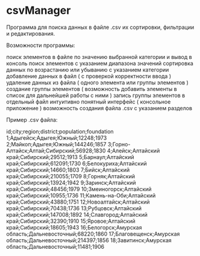 # csvManager
Программа для поиска данных в файле .csv их сортировки, фильтрации и редактирования.
 
Возможности программы:
 
поиск элементов в файле по значению выбранной категории и вывод в консоль 
поиск элементов с указанием диапазона значений 
сортировка данных по возрастанию или убыванию с указанием категории 
добавление данных в файл ( с проверкой корректности ввода ) 
удаление данных из файла ( одного элемента или группы элементов ) 
создание группы элементов ( возможность добавить элементы в список для дальнейшей работы с ними ) 
запись группы элементов в отдельный файл 
интуитивно понятный интерфейс ( консольное приложение ) 
возможность создания файла .csv с указанием разделов 
 
Пример .csv файла: 

id;city;region;district;population;foundation <br>
1;Адыгейск;Адыгея;Южный;12248;1973 
2;Майкоп;Адыгея;Южный;144246;1857 
3;Горно-Алтайск;Алтай;Сибирский;56928;1830 
4;Алейск;Алтайский край;Сибирский;29512;1913 
5;Барнаул;Алтайский край;Сибирский;612091;1730 
6;Белокуриха;Алтайский край;Сибирский;14660;1803 
7;Бийск;Алтайский край;Сибирский;210055;1709 
8;Горняк;Алтайский край;Сибирский;13924;1942 
9;Заринск;Алтайский край;Сибирский;48456;1979 
10;Змеиногорск;Алтайский край;Сибирский;10955;1736 
11;Камень-на-Оби;Алтайский край;Сибирский;43880;1751 
12;Новоалтайск;Алтайский край;Сибирский;70438;1736 
13;Рубцовск;Алтайский край;Сибирский;147008;1892 
14;Славгород;Алтайский край;Сибирский;32390;1910 
15;Яровое;Алтайский край;Сибирский;18605;1943 
16;Белогорск;Амурская область;Дальневосточный;68220;1860 
17;Благовещенск;Амурская область;Дальневосточный;214397;1856 
18;Завитинск;Амурская область;Дальневосточный;11481;1906 
